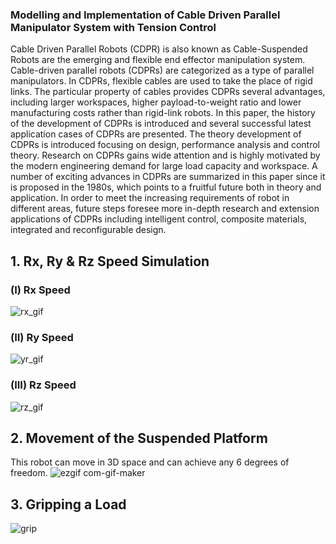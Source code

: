 ### Modelling and Implementation of Cable Driven Parallel Manipulator System with Tension Control

Cable Driven Parallel Robots (CDPR) is also known as Cable-Suspended Robots are the emerging and flexible end effector manipulation system. Cable-driven parallel robots (CDPRs) are categorized as a type of parallel manipulators. In CDPRs, flexible cables are used to take the place of rigid links. The particular property of cables provides CDPRs several advantages, including larger workspaces, higher payload-to-weight ratio and lower manufacturing costs rather than rigid-link robots. In this paper, the history of the development of CDPRs is introduced and several successful latest application cases of CDPRs are presented. The theory development of CDPRs is introduced focusing on design, performance analysis and control theory. Research on CDPRs gains wide attention and is highly motivated by the modern engineering demand for large load capacity and workspace. A number of exciting advances in CDPRs are summarized in this paper since it is proposed in the 1980s, which points to a fruitful future both in theory and application. In order to meet the increasing requirements of robot in different areas, future steps foresee more in-depth research and extension applications of CDPRs including intelligent control, composite materials, integrated and reconfigurable design.


## 1. Rx, Ry & Rz Speed Simulation

### (I) Rx Speed
![rx_gif](https://user-images.githubusercontent.com/82173562/120223007-85a79980-c25e-11eb-87f1-3ad15f5e47bc.gif)

### (II) Ry Speed
![yr_gif](https://user-images.githubusercontent.com/82173562/120223037-90fac500-c25e-11eb-82e4-6188dbfeddd1.gif)

### (III) Rz Speed
![rz_gif](https://user-images.githubusercontent.com/82173562/120223070-9d7f1d80-c25e-11eb-8b5b-37e3bedde517.gif)



## 2. Movement of the Suspended Platform

This robot can move in 3D space and can achieve any 6 degrees of freedom. 
![ezgif com-gif-maker](https://user-images.githubusercontent.com/82173562/120223101-aa9c0c80-c25e-11eb-8d24-24df836e91f2.gif)



## 3. Gripping a Load 

![grip](https://user-images.githubusercontent.com/82173562/120223131-bbe51900-c25e-11eb-8b14-de41690363e0.gif)


